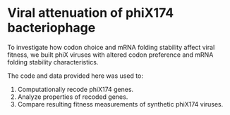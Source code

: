 # Viral attenuation of phiX174 bacteriophage

To investigate how codon choice and mRNA folding stability affect viral fitness, we built phiX viruses with altered codon preference and mRNA folding stability characteristics.

The code and data provided here was used to:
1. Computationally recode phiX174 genes.
2. Analyze properties of recoded genes.
3. Compare resulting fitness measurements of synthetic phiX174 viruses.
